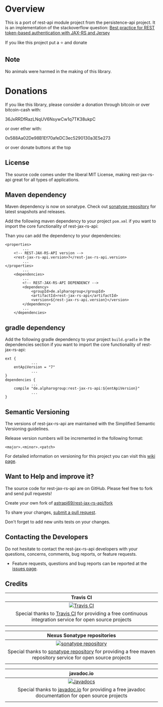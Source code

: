 # Overview

This is a port of rest-api module project from the persistence-api project. It is an implementation of the stackoverflow question: <a href="https://stackoverflow.com/questions/26777083/best-practice-for-rest-token-based-authentication-with-jax-rs-and-jersey">Best practice for REST token-based authentication with JAX-RS and Jersey</a>

If you like this project put a ⭐ and donate

## Note

No animals were harmed in the making of this library.


# Donations

If you like this library, please consider a donation through bitcoin or over bitcoin-cash with:

36JxRRDfRazLNqUV6NsywCw1q7TK38ukpC

or over ether with:

0x588Aa02De98B1Ef70afeDC3ec5290130a3E5e273

or over donate buttons at the top

## License

The source code comes under the liberal MIT License, making rest-jax-rs-api great for all types of applications.

## Maven dependency

Maven dependency is now on sonatype.
Check out [sonatype repository](https://oss.sonatype.org/index.html#nexus-search;gav~de.alpharogroup~rest-jax-rs-api~~~) for latest snapshots and releases.

Add the following maven dependency to your project `pom.xml` if you want to import the core functionality of rest-jax-rs-api:

Than you can add the dependency to your dependencies:


	<properties>
			...
		<!-- REST-JAX-RS-API version -->
		<rest-jax-rs-api.version>7</rest-jax-rs-api.version>
			...
	</properties>
			...
		<dependencies>
			...
			<!-- REST-JAX-RS-API DEPENDENCY -->
			<dependency>
				<groupId>de.alpharogroup</groupId>
				<artifactId>rest-jax-rs-api</artifactId>
				<version>${rest-jax-rs-api.version}</version>
			</dependency>
			...
		</dependencies>

	
## gradle dependency

Add the following gradle dependency to your project `build.gradle` in the dependencies section if you want to import the core functionality of rest-jax-rs-api:

```
ext {
			...
    entApiVersion = "7"
			...
}
dependencies {
			...
	compile "de.alpharogroup:rest-jax-rs-api:${entApiVersion}"
			...
}
```

## Semantic Versioning

The versions of rest-jax-rs-api are maintained with the Simplified Semantic Versioning guidelines.

Release version numbers will be incremented in the following format:

`<major>.<minor>.<patch>`

For detailed information on versioning for this project you can visit this [wiki page](https://github.com/lightblueseas/mvn-parent-projects/wiki/Simplified-Semantic-Versioning).

## Want to Help and improve it? ###

The source code for rest-jax-rs-api are on GitHub. Please feel free to fork and send pull requests!

Create your own fork of [astrapi69/rest-jax-rs-api/fork](https://github.com/astrapi69/rest-jax-rs-api/fork)

To share your changes, [submit a pull request](https://github.com/astrapi69/rest-jax-rs-api/pull/new/develop).

Don't forget to add new units tests on your changes.

## Contacting the Developers

Do not hesitate to contact the rest-jax-rs-api developers with your questions, concerns, comments, bug reports, or feature requests.
- Feature requests, questions and bug reports can be reported at the [issues page](https://github.com/astrapi69/rest-jax-rs-api/issues).

## Credits

|**Travis CI**|
|     :---:      |
|[![Travis CI](https://travis-ci.com/images/logos/TravisCI-Full-Color.png)](https://coveralls.io/github/astrapi69/rest-jax-rs-api?branch=master)|
|Special thanks to [Travis CI](https://travis-ci.org) for providing a free continuous integration service for open source projects|
|     <img width=1000/>     |

|**Nexus Sonatype repositories**|
|     :---:      |
|[![sonatype repository](https://img.shields.io/nexus/r/https/oss.sonatype.org/de.alpharogroup/rest-jax-rs-api.svg?style=for-the-badge)](https://oss.sonatype.org/index.html#nexus-search;gav~de.alpharogroup~rest-jax-rs-api~~~)|
|Special thanks to [sonatype repository](https://www.sonatype.com) for providing a free maven repository service for open source projects|
|     <img width=1000/>     |

|**javadoc.io**|
|     :---:      |
|[![Javadocs](http://www.javadoc.io/badge/de.alpharogroup/rest-jax-rs-api.svg)](http://www.javadoc.io/doc/de.alpharogroup/rest-jax-rs-api)|
|Special thanks to [javadoc.io](http://www.javadoc.io) for providing a free javadoc documentation for open source projects|
|     <img width=1000/>     |
